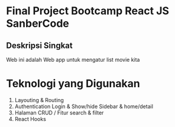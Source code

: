 # Final Project Bootcamp React JS SanberCode
## Deskripsi Singkat
Web ini adalah Web app untuk mengatur list movie kita

# Teknologi yang Digunakan

1. Layouting & Routing
2. Authentication Login & Show/hide Sidebar & home/detail 
3. Halaman CRUD / Fitur search & filter
4. React Hooks
 
